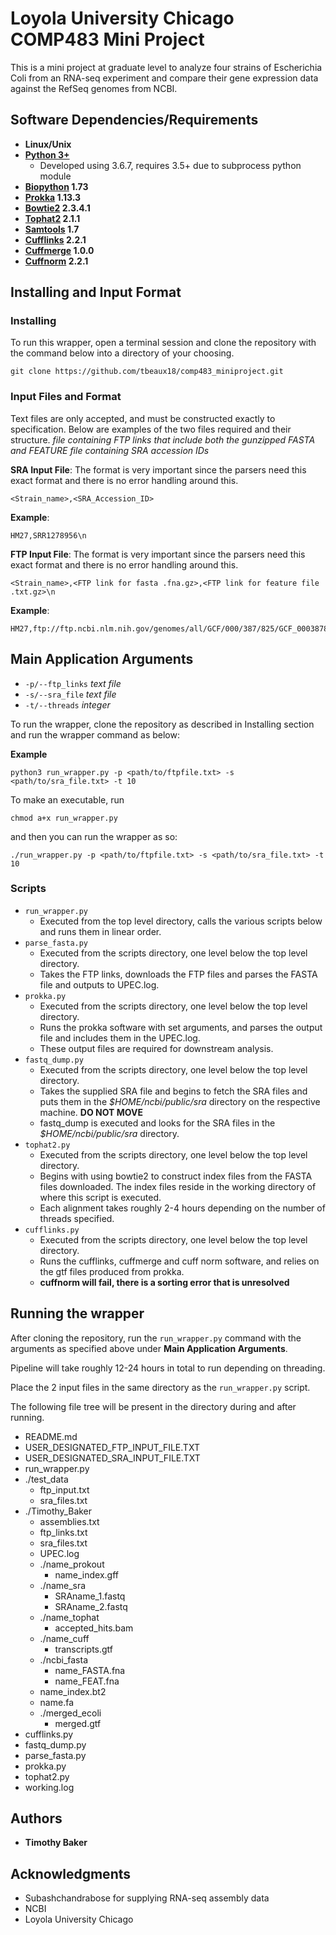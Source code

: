 # Loyola University Chicago COMP483 Mini Project

This is a mini project at graduate level to analyze four strains of Escherichia Coli from an RNA-seq experiment and
compare their gene expression data against the RefSeq genomes from NCBI.


## Software Dependencies/Requirements
* **Linux/Unix**
* **[Python 3+](https://www.python.org/downloads/)**
    * Developed using 3.6.7, requires 3.5+ due to subprocess python module
* **[Biopython](https://biopython.org/) 1.73**
* **[Prokka](https://github.com/tseemann/prokka) 1.13.3**
* **[Bowtie2](http://bowtie-bio.sourceforge.net/bowtie2/index.shtml) 2.3.4.1**
* **[Tophat2](https://ccb.jhu.edu/software/tophat/index.shtml) 2.1.1**
* **[Samtools](http://samtools.sourceforge.net/) 1.7**
* **[Cufflinks](https://cole-trapnell-lab.github.io/cufflinks/) 2.2.1**
* **[Cuffmerge](https://cole-trapnell-lab.github.io/cufflinks/) 1.0.0**
* **[Cuffnorm](https://cole-trapnell-lab.github.io/cufflinks/) 2.2.1**

## Installing and Input Format

### Installing

To run this wrapper, open a terminal session and clone the repository with the command below into a directory of your choosing.
```
git clone https://github.com/tbeaux18/comp483_miniproject.git
```

### Input Files and Format
Text files are only accepted, and must be constructed exactly to specification. Below are examples of the two files required and their structure.
*file containing FTP links that include both the gunzipped FASTA and FEATURE*
*file containing SRA accession IDs*

**SRA Input File**:
The format is very important since the parsers need this exact format and there is no error handling around this.
```
<Strain_name>,<SRA_Accession_ID>
```
**Example**:
```
HM27,SRR1278956\n
```

**FTP Input File**:
The format is very important since the parsers need this exact format and there is no error handling around this.
```
<Strain_name>,<FTP link for fasta .fna.gz>,<FTP link for feature file .txt.gz>\n
```
**Example**:
```
HM27,ftp://ftp.ncbi.nlm.nih.gov/genomes/all/GCF/000/387/825/GCF_000387825.2_ASM38782v2/GCF_000387825.2_ASM38782v2_genomic.fna.gz,ftp://ftp.ncbi.nlm.nih.gov/genomes/all/GCF/000/387/825/GCF_000387825.2_ASM38782v2/GCF_000387825.2_ASM38782v2_feature_count.txt.gz
```

## Main Application Arguments
* `-p/--ftp_links` _text file_
* `-s/--sra_file` _text file_
* `-t/--threads` _integer_

To run the wrapper, clone the repository as described in Installing section and run the wrapper command as below:

**Example**
```
python3 run_wrapper.py -p <path/to/ftpfile.txt> -s <path/to/sra_file.txt> -t 10
```

To make an executable, run
```
chmod a+x run_wrapper.py
```
and then you can run the wrapper as so:
```
./run_wrapper.py -p <path/to/ftpfile.txt> -s <path/to/sra_file.txt> -t 10
```

### Scripts
* `run_wrapper.py`
  * Executed from the top level directory, calls the various scripts below and runs them in linear order.
* `parse_fasta.py`
  * Executed from the scripts directory, one level below the top level directory.
  * Takes the FTP links, downloads the FTP files and parses the FASTA file and outputs to UPEC.log.
* `prokka.py`
  * Executed from the scripts directory, one level below the top level directory.
  * Runs the prokka software with set arguments, and parses the output file and includes them in the UPEC.log.
  * These output files are required for downstream analysis.
* `fastq_dump.py`
  * Executed from the scripts directory, one level below the top level directory.
  * Takes the supplied SRA file and begins to fetch the SRA files and puts them in the *$HOME/ncbi/public/sra* directory on the respective machine. **DO NOT MOVE**
  * fastq_dump is executed and looks for the SRA files in the *$HOME/ncbi/public/sra* directory.
* `tophat2.py`
  * Executed from the scripts directory, one level below the top level directory.
  * Begins with using bowtie2 to construct index files from the FASTA files downloaded. The index files reside in the working directory of where this script is executed.
  * Each alignment takes roughly 2-4 hours depending on the number of threads specified.
* `cufflinks.py`
  * Executed from the scripts directory, one level below the top level directory.
  * Runs the cufflinks, cuffmerge and cuff norm software, and relies on the gtf files produced from prokka.
  * **cuffnorm will fail, there is a sorting error that is unresolved**


## Running the wrapper

After cloning the repository, run the `run_wrapper.py` command with the arguments as specified above under **Main Application Arguments**.

Pipeline will take roughly 12-24 hours in total to run depending on threading.

Place the 2 input files in the same directory as the `run_wrapper.py` script.

The following file tree will be present in the directory during and after running.
  * README.md
  * USER_DESIGNATED_FTP_INPUT_FILE.TXT
  * USER_DESIGNATED_SRA_INPUT_FILE.TXT
  * run_wrapper.py
  * ./test_data
    * ftp_input.txt
    * sra_files.txt
  * ./Timothy_Baker
    * assemblies.txt
    * ftp_links.txt
    * sra_files.txt
    * UPEC.log
    * ./name_prokout
      * name_index.gff
    * ./name_sra
      * SRAname_1.fastq
      * SRAname_2.fastq
    * ./name_tophat
      * accepted_hits.bam
    * ./name_cuff
      * transcripts.gtf
    * ./ncbi_fasta
      * name_FASTA.fna
      * name_FEAT.fna
    * name_index.bt2
    * name.fa
    * ./merged_ecoli
      * merged.gtf
  * cufflinks.py
  * fastq_dump.py
  * parse_fasta.py
  * prokka.py
  * tophat2.py
  * working.log

## Authors

* **Timothy Baker**

## Acknowledgments

* Subashchandrabose for supplying RNA-seq assembly data
* NCBI
* Loyola University Chicago
